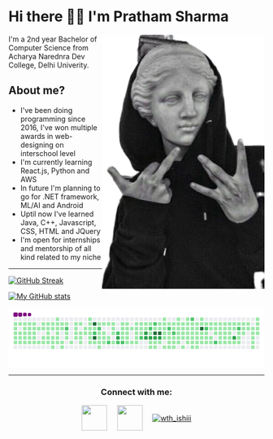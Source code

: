 # Hi there 👋😉 I'm Pratham Sharma 

<img height='500' align='right' src='https://github.com/prrrathm/prrrathm/blob/main/image.png'>

I'm a 2nd year Bachelor of Computer Science from Acharya Narednra Dev College, Delhi Univerity.

## About me?

- I've been doing programming since 2016, I've won multiple awards in web-designing on interschool level
- I'm currently learning React.js, Python and AWS
- In future I'm planning to go for .NET framework, ML/AI and Android
- Uptil now I've learned Java, C++, Javascript, CSS, HTML and JQuery
- I'm open for internships and mentorship of all kind related to my niche

<hr>

[![GitHub Streak](https://github-readme-streak-stats.herokuapp.com/?user=prrrathm&theme=graywhite)](https://git.io/streak-stats)

[![My GitHub stats](https://github-readme-stats.vercel.app/api?username=prrrathm)](https://github.com/anuraghazra/github-readme-stats)

<img align='center' src='https://github.com/prrrathm/prrrathm/blob/output/github-contribution-grid-snake.gif'>

<hr>

<h3 align="center">Connect with me:</h3>
<p align="center">
<a href="https://twitter.com/prrrathm" target="blank"><img align="center" src="https://img.icons8.com/cute-clipart/64/000000/twitter.png" height="50" width="50" /></a> &nbsp;&nbsp;&nbsp;
<a href="https://www.linkedin.com/in/pratham-sharma-278aab212/" target="blank"><img align="center" src="https://img.icons8.com/cute-clipart/64/000000/linkedin.png" height="50" width="50" /></a>&nbsp;&nbsp;&nbsp;&nbsp;
<a href="https://instagram.com/prrrathm" target="blank"><img align="center" src="https://img.icons8.com/cute-clipart/64/000000/instagram-new.png" alt="wth_ishiii" height="50" width="50" /></a>
</p>

<!--
**prrrathm/prrrathm** is a ✨ _special_ ✨ repository because its `README.md` (this file) appears on your GitHub profile.

Here are some ideas to get you started:

- 🔭 I’m currently working on ...
- 🌱 I’m currently learning ...
- 👯 I’m looking to collaborate on ...
- 🤔 I’m looking for help with ...
- 💬 Ask me about ...
- 📫 How to reach me: ...
- 😄 Pronouns: ...
- ⚡ Fun fact: ...
-->
